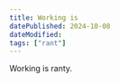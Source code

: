 ```yaml
---
title: Working is
datePublished: 2024-10-08
dateModified: 
tags: ["rant"]
---
```


Working is ranty.